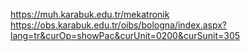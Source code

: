 https://muh.karabuk.edu.tr/mekatronik
https://obs.karabuk.edu.tr/oibs/bologna/index.aspx?lang=tr&curOp=showPac&curUnit=0200&curSunit=305
